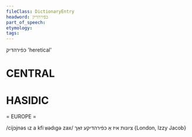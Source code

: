 ```yaml
---
fileClass: DictionaryEntry
headword: כּפֿירהדיק
part_of_speech: 
etymology: 
tags: 
---
```

כּפֿירהדיק
'heretical'

CENTRAL
========

HASIDIC
=======
= EUROPE = 

/cijɔjnəs ɩz a kfiˑʁədɩgə zax/ ציונות איז אַ כּפֿירהדיקע זאַך {London, Izzy Jacob}